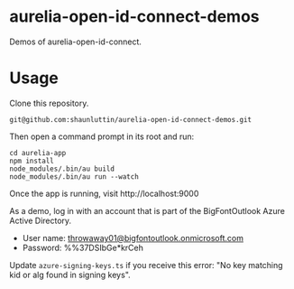 # aurelia-open-id-connect-demos

Demos of aurelia-open-id-connect.

# Usage

Clone this repository.

    git@github.com:shaunluttin/aurelia-open-id-connect-demos.git

Then open a command prompt in its root and run:

    cd aurelia-app
    npm install
    node_modules/.bin/au build
    node_modules/.bin/au run --watch

Once the app is running, visit http://localhost:9000

As a demo, log in with an account that is part of the BigFontOutlook Azure Active Directory.

* User name: throwaway01@bigfontoutlook.onmicrosoft.com
* Password: %%37DSIbGe*krCeh

Update `azure-signing-keys.ts` if you receive this error: "No key matching kid or alg found in signing keys". 


